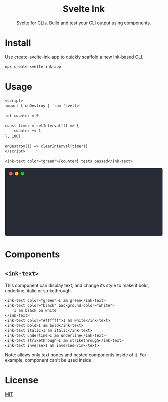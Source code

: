 <h1 align="center">Svelte Ink</h1>

<p align="center">Svelte for CLIs. Build and test your CLI output using components.</p>

# Install

Use create-svelte-ink-app to quickly scaffold a new Ink-based CLI.

```bash
npx create-svelte-ink-app
```

# Usage

```svelte
<script>
import { onDestroy } from 'svelte'

let counter = 0

const timer = setInterval(() => {
    counter += 1
}, 100)

onDestroy(() => clearInterval(timer))
</script>

<ink-text color="green">{counter} tests passed</ink-text>
```

<img src="media/demo.svg" width="600">

# Components

## `<ink-text>`

This component can display text, and change its style to make it bold, underline, italic or strikethrough.

```svelte
<ink-text color="green">I am green</ink-text>
<ink-text color="black" background-color="white">
    I am black on white
</ink-text>
<ink-text color="#ffffff">I am white</ink-text>
<ink-text bold>I am bold</ink-text>
<ink-text italic>I am italic</ink-text>
<ink-text underline>I am underline</ink-text>
<ink-text strikethrough>I am strikethrough</ink-text>
<ink-text inverse>I am inversed</ink-text>
```

Note: <ink-text> allows only text nodes and nested <ink-text> components inside of it. For example, <ink-box> component can't be used inside <ink-box>.

# License

[MIT](../../LICENSE)
